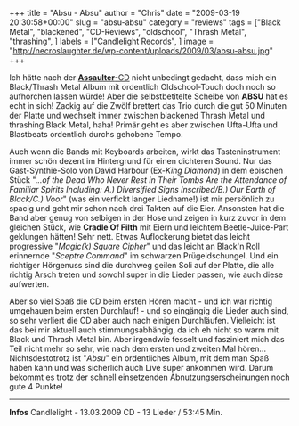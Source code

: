 +++
title = "Absu - Absu"
author = "Chris"
date = "2009-03-19 20:30:58+00:00"
slug = "absu-absu"
category = "reviews"
tags = ["Black Metal", "blackened", "CD-Reviews", "oldschool", "Thrash Metal", "thrashing", ]
labels = ["Candlelight Records", ]
image = "http://necroslaughter.de/wp-content/uploads/2009/03/absu-absu.jpg"
+++

Ich hätte nach der <a href="http://necroslaughter.de/2009/02/assaulter-salvation-like-destruction/">**Assaulter**-CD</a> nicht unbedingt gedacht, dass mich ein Black/Thrash Metal Album mit ordentlich Oldschool-Touch doch noch so aufhorchen lassen würde! Aber die selbstbetitelte Scheibe von **ABSU** hat es echt in sich! Zackig auf die Zwölf brettert das Trio durch die gut 50 Minuten der Platte und wechselt immer zwischen blackened Thrash Metal und thrashing Black Metal, haha! Primär geht es aber zwischen Ufta-Ufta und Blastbeats ordentlich durchs gehobene Tempo.

Auch wenn die Bands mit Keyboards arbeiten, wirkt das Tasteninstrument immer schön dezent im Hintergrund für einen dichteren Sound. Nur das Gast-Synthie-Solo von David Harbour (Ex-_King Diamond_) in dem epischen Stück "._..of the Dead Who Never Rest in Their Tombs Are the Attendance of Familiar Spirits Including: A.) Diversified Signs Inscribed/B.) Our Earth of Black/C.) Voor_" (was ein verfickt langer Liedname!) ist mir persönlich zu spacig und geht mir schon nach drei Takten auf die Eier. Ansonsten hat die Band aber genug von selbigen in der Hose und zeigen in kurz zuvor in dem gleichen Stück, wie **Cradle Of Filth** mit Eiern und leichtem Beetle-Juice-Part geklungen hätten! Sehr nett.
Etwas Auflockerung bietet das leicht progressive "_Magic(k) Square Cipher_" und das leicht an Black'n Roll erinnernde "_Sceptre Command_" im schwarzen Prügeldschungel. Und ein richtiger Hörgenuss sind die durchweg geilen Soli auf der Platte, die alle richtig Arsch treten und sowohl super in die Lieder passen, wie auch diese aufwerten.

Aber so viel Spaß die CD beim ersten Hören macht - und ich war richtig umgehauen beim ersten Durchlauf! - und so eingängig die Lieder auch sind, so sehr verliert die CD aber auch nach einigen Durchläufen. Vielleicht ist das bei mir aktuell auch stimmungsabhängig, da ich eh nicht so warm mit Black und Thrash Metal bin. Aber irgendwie fesselt und fasziniert mich das Teil nicht mehr so sehr, wie nach dem ersten und zweiten Mal hören...
Nichtsdestotrotz ist "_Absu_" ein ordentliches Album, mit dem man Spaß haben kann und was sicherlich auch Live super ankommen wird. Darum bekommt es trotz der schnell einsetzenden Abnutzungserscheinungen noch gute 4 Punkte!





---
**Infos**
Candlelight - 13.03.2009
CD - 13 Lieder /  53:45 Min.
